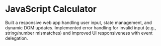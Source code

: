 # JavaScript Calculator
Built a responsive web app handling user input, state management, and dynamic DOM updates. Implemented error handling for invalid input (e.g., string/number mismatches) and improved UI responsiveness with event delegation.